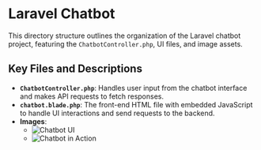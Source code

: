 # Laravel Chatbot
This directory structure outlines the organization of the Laravel chatbot project, featuring the `ChatbotController.php`, UI files, and image assets.

## Key Files and Descriptions

- **`ChatbotController.php`**: Handles user input from the chatbot interface and makes API requests to fetch responses.
- **`chatbot.blade.php`**: The front-end HTML file with embedded JavaScript to handle UI interactions and send requests to the backend.
- **Images**:
  - ![Chatbot UI](https://github.com/user-attachments/assets/2872627f-cf82-418f-a799-a2545727f58c)
  - ![Chatbot in Action](https://github.com/user-attachments/assets/f939bec5-f170-4d3f-b7b0-35186758d4a4)
